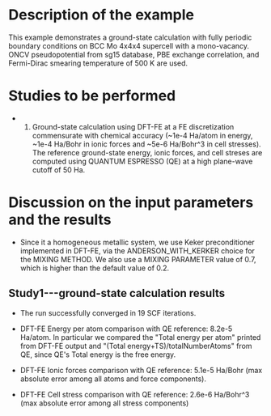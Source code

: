 Description of the example
==========================
This example demonstrates a ground-state calculation with fully periodic boundary conditions on BCC Mo 4x4x4 supercell with a mono-vacancy. ONCV pseudopotential from sg15 database, PBE exchange correlation, and Fermi-Dirac smearing temperature of 500 K are used.

Studies to be performed
=======================
* 1) Ground-state calculation using DFT-FE at a FE discretization commensurate with chemical accuracy (~1e-4 Ha/atom in energy, ~1e-4 Ha/Bohr in ionic forces and ~5e-6 Ha/Bohr^3 in cell stresses). The reference ground-state energy, ionic forces, and cell streses are computed using QUANTUM ESPRESSO (QE) at a high plane-wave cutoff of 50 Ha.


Discussion on the input parameters and the results
=================================================
* Since it a homogeneous metallic system, we use Keker preconditioner implemented in DFT-FE, via the ANDERSON\_WITH\_KERKER choice for the MIXING METHOD. We also use a MIXING PARAMETER value of 0.7, which is higher than the default value of 0.2.


Study1---ground-state calculation results
-------
* The run successfully converged in 19 SCF iterations.

* DFT-FE Energy per atom comparison with QE reference: 8.2e-5 Ha/atom. In particular we compared the "Total energy per atom" printed from DFT-FE output and "(Total energy+TS)/totalNumberAtoms" from QE, since QE's Total energy is the free energy.

* DFT-FE Ionic forces comparison with QE reference: 5.1e-5 Ha/Bohr (max absolute error among all atoms and force components). 

* DFT-FE Cell stress comparison with QE reference: 2.6e-6 Ha/Bohr^3 (max absolute error among all stress components)
